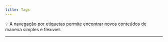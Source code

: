 ```yaml
---
title: Tags
---
```


💡 A navegação por etiquetas permite encontrar novos conteúdos de maneira simples e flexiviel.

---
